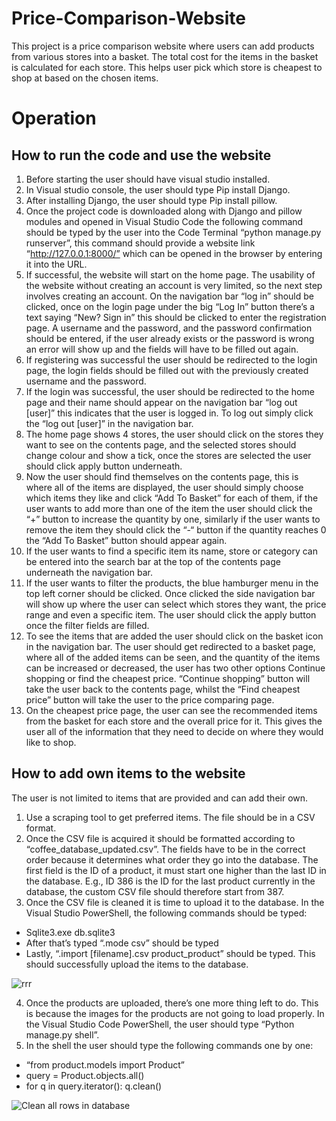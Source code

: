 # Price-Comparison-Website

This project is a price comparison website where users can add products from various stores into a basket. The total cost for the items in the basket is calculated for each store. This helps user pick which store is cheapest to shop at based on the chosen items.

# Operation

## How to run the code and use the website
1.	Before starting the user should have visual studio installed.
2.	In Visual studio console, the user should type Pip install Django.
3.	After installing Django, the user should type Pip install pillow.
4.	Once the project code is downloaded along with Django and pillow modules and opened in Visual Studio Code the following command should be typed by the user into the Code Terminal “python manage.py runserver”, this command should provide a website link “http://127.0.0.1:8000/” which can be opened in the browser by entering it into the URL. 
5. If successful, the website will start on the home page. The usability of the website without creating an account is very limited, so the next step involves creating an account. On the navigation bar “log in” should be clicked, once on the login page under the big “Log In” button there’s a text saying “New? Sign in” this should be clicked to enter the registration page. A username and the password, and the password confirmation should be entered, if the user already exists or the password is wrong an error will show up and the fields will have to be filled out again. 
6.	If registering was successful the user should be redirected to the login page, the login fields should be filled out with the previously created username and the password.
7.	If the login was successful, the user should be redirected to the home page and their name should appear on the navigation bar “log out [user]” this indicates that the user is logged in. To log out simply click the “log out [user]” in the navigation bar.
8.	The home page shows 4 stores, the user should click on the stores they want to see on the contents page, and the selected stores should change colour and show a tick, once the stores are selected the user should click apply button underneath.  
9.	Now the user should find themselves on the contents page, this is where all of the items are displayed, the user should simply choose which items they like and click “Add To Basket” for each of them, if the user wants to add more than one of the item the user should click the “+” button to increase the quantity by one, similarly if the user wants to remove the item they should click the “-“ button if the quantity reaches 0 the “Add To Basket” button should appear again. 
10.	If the user wants to find a specific item its name,  store or category can be entered into the search bar at the top of the contents page underneath the navigation bar.
11.	If the user wants to filter the products, the blue hamburger menu in the top left corner should be clicked. Once clicked the side navigation bar will show up where the user can select which stores they want, the price range and even a specific item. The user should click the apply button once the filter fields are filled. 
12.	To see the items that are added the user should click on the basket icon in the navigation bar. The user should get redirected to a basket page, where all of the added items can be seen, and the quantity of the items can be increased or decreased, the user has two other options Continue shopping or find the cheapest price. “Continue shopping” button will take the user back to the contents page, whilst the “Find cheapest price” button will take the user to the price comparing page. 
13.	On the cheapest price page, the user can see the recommended items from the basket for each store and the overall price for it. This gives the user all of the information that they need to decide on where they would like to shop.  


## How to add own items to the website
The user is not limited to items that are provided and can add their own.

1.	Use a scraping tool to get preferred items. The file should be in a CSV format.
2.	Once the CSV file is acquired it should be formatted according to “coffee_database_updated.csv”. The fields have to be in the correct order because it determines what order they go into the database. The first field is the ID of a product, it must start one higher than the last ID in the database. E.g., ID 386 is the ID for the last product currently in the database, the custom CSV file should therefore start from 387. 
3.	Once the CSV file is cleaned it is time to upload it to the database. In the Visual Studio PowerShell, the following commands should be typed:
-	Sqlite3.exe db.sqlite3
-	After that’s typed “.mode csv” should be typed
-	Lastly, “.import [filename].csv product_product” should be typed. This should successfully upload the items to the database. 

![rrr](https://user-images.githubusercontent.com/60928508/172754236-472af745-7f45-4ece-9a9f-60c517099b12.png)

4.	Once the products are uploaded, there’s one more thing left to do. This is because the images for the products are not going to load properly. In the Visual Studio Code PowerShell, the user should type “Python manage.py shell”. 
5.	In the shell the user should type the following commands one by one:
-	“from product.models import Product”
-	query = Product.objects.all()
-	for q in query.iterator():
q.clean()

![Clean all rows in database](https://user-images.githubusercontent.com/60928508/172754280-36e69bcd-32ec-4674-a33a-ed8e3f0cd892.png)

